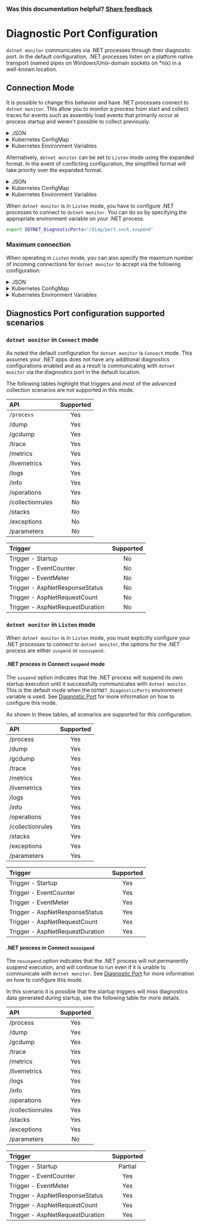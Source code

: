 
### Was this documentation helpful? [Share feedback](https://www.research.net/r/DGDQWXH?src=documentation%2Fconfiguration%2Fdiagnostic-port-configuration)

# Diagnostic Port Configuration

`dotnet monitor` communicates via .NET processes through their diagnostic port. In the default configuration, .NET processes listen on a platform native transport (named pipes on Windows/Unix-domain sockets on \*nix) in a well-known location.

## Connection Mode

It is possible to change this behavior and have .NET processes connect to `dotnet monitor`. This allow you to monitor a process from start and collect traces for events such as assembly load events that primarily occur at process startup and weren't possible to collect previously.

<details>
  <summary>JSON</summary>

  ```json
  {
    "DiagnosticPort": "/diag/port.sock"
  }
  ```
</details>

<details>
  <summary>Kubernetes ConfigMap</summary>
  
  ```yaml
  DiagnosticPort: "/diag/port.sock"
  ```
</details>

<details>
  <summary>Kubernetes Environment Variables</summary>
  
  ```yaml
  - name: DotnetMonitor_DiagnosticPort
    value: "/diag/port.sock"
  ```
</details>

Alternatively, `dotnet monitor` can be set to `Listen` mode using the expanded format. In the event of conflicting configuration, the simplified format will take priority over the expanded format.

<details>
  <summary>JSON</summary>

  ```json
  {
    "DiagnosticPort": {
      "ConnectionMode": "Listen",
      "EndpointName": "/diag/port.sock"
    }
  }
  ```
</details>

<details>
  <summary>Kubernetes ConfigMap</summary>
  
  ```yaml
  DiagnosticPort__ConnectionMode: "Listen"
  DiagnosticPort__EndpointName: "/diag/port.sock"
  ```
</details>

<details>
  <summary>Kubernetes Environment Variables</summary>
  
  ```yaml
  - name: DotnetMonitor_DiagnosticPort__ConnectionMode
    value: "Listen"
  - name: DotnetMonitor_DiagnosticPort__EndpointName
    value: "/diag/port.sock"
  ```
</details>

When `dotnet monitor` is in `Listen` mode, you have to configure .NET processes to connect to `dotnet monitor`. You can do so by specifying the appropriate environment variable on your .NET process.

```bash
export DOTNET_DiagnosticPorts="/diag/port.sock,suspend"
```


### Maximum connection

When operating in `Listen` mode, you can also specify the maximum number of incoming connections for `dotnet monitor` to accept via the following configuration:

<details>
  <summary>JSON</summary>

  ```json
  {
    "DiagnosticPort": {
      "MaxConnections": 10
    }
  }
  ```
</details>

<details>
  <summary>Kubernetes ConfigMap</summary>
  
  ```yaml
  DiagnosticPort__MaxConnections: "10"
  ```
</details>

<details>
  <summary>Kubernetes Environment Variables</summary>
  
  ```yaml
  - name: DotnetMonitor_DiagnosticPort__MaxConnections
    value: "10"
  ```
</details>


## Diagnostics Port configuration supported scenarios


### `dotnet monitor` in `Connect` mode

As noted the default configuration for `dotnet monitor` is `Connect` mode. This assumes your .NET apps does not have any additional diagnostics configurations enabled and as a result is communicating with `dotnet monitor` via the diagnostics port in the default location. 

The following tables highlight that triggers and most of the advanced collection scenarios are not supported in this mode. 

| API | Supported |
| :-------- | :-------: |
| `/process` | Yes |
| /dump | Yes |
| /gcdump | Yes |
| /trace | Yes |
| /metrics | Yes |
| /livemetrics | Yes |
| /logs | Yes |
| /info | Yes |
| /operations | Yes |
| /collectionrules | No |
| /stacks | No |
| /exceptions | No |
| /parameters | No |

| Trigger | Supported |
| :-------- | :-------: |
| Trigger - Startup | No |
| Trigger - EventCounter | No |
| Trigger - EventMeter | No |
| Trigger - AspNetResponseStatus | No |
| Trigger - AspNetRequestCount | No |
| Trigger - AspNetRequestDuration | No |


### `dotnet monitor` in `Listen` mode

When `dotnet monitor` is in `Listen` mode, you must explicitly configure your .NET processes to connect to `dotnet monitor`, the options for the .NET process are either `suspend` or `nosuspend`.

#### .NET process in Connect `suspend` mode

The `suspend` option indicates that the .NET process will suspend its own startup execution until it successfully communicates with `dotnet monitor`. This is the default mode when the `DOTNET_DiagnosticPorts` environment variable is used. See [Diagnostic Port](https://learn.microsoft.com/en-us/dotnet/core/diagnostics/diagnostic-port#configure-additional-diagnostic-ports) for more information on how to configure this mode.

As shown in these tables, all scenarios are supported for this configuration.

| API | Supported |
| :-------- | :-------: |
| /process | Yes |
| /dump | Yes |
| /gcdump | Yes |
| /trace | Yes |
| /metrics | Yes |
| /livemetrics | Yes |
| /logs | Yes |
| /info | Yes |
| /operations | Yes |
| /collectionrules | Yes |
| /stacks | Yes |
| /exceptions | Yes |
| /parameters | Yes |

| Trigger | Supported |
| :-------- | :-------: |
| Trigger - Startup | Yes |
| Trigger - EventCounter | Yes |
| Trigger - EventMeter | Yes |
| Trigger - AspNetResponseStatus | Yes |
| Trigger - AspNetRequestCount | Yes |
| Trigger - AspNetRequestDuration | Yes |


#### .NET process in Connect `nosuspend`

The `nosuspend` option indicates that the .NET process will not permanently suspend execution, and will continue to run even if it is unable to communicate with `dotnet monitor`. See [Diagnostic Port](https://learn.microsoft.com/en-us/dotnet/core/diagnostics/diagnostic-port#configure-additional-diagnostic-ports) for more information on how to configure this mode.

In this scenario it is possible that the startup triggers will miss diagnostics data generated during startup, see the following table for more details.

| API | Supported |
| :-------- | :-------: |
| /process | Yes |
| /dump | Yes |
| /gcdump | Yes |
| /trace | Yes |
| /metrics | Yes |
| /livemetrics | Yes |
| /logs | Yes |
| /info | Yes |
| /operations | Yes |
| /collectionrules | Yes |
| /stacks | Yes |
| /exceptions | Yes |
| /parameters | No |

| Trigger | Supported |
| :-------- | :-------: |
| Trigger - Startup | Partial |
| Trigger - EventCounter | Yes |
| Trigger - EventMeter | Yes |
| Trigger - AspNetResponseStatus | Yes |
| Trigger - AspNetRequestCount | Yes |
| Trigger - AspNetRequestDuration | Yes |
